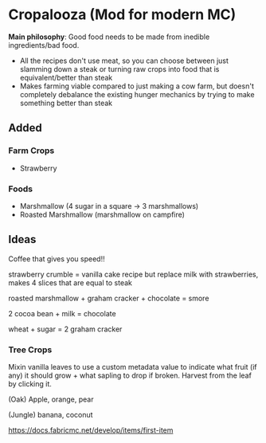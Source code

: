 # Cropalooza (Mod for modern MC)

**Main philosophy**: Good food needs to be made from inedible ingredients/bad food.
- All the recipes don't use meat, so you can choose between just slamming down a steak or turning raw crops into food
that is equivalent/better than steak
- Makes farming viable compared to just making a cow farm, but doesn't completely debalance the existing hunger
mechanics by trying to make something better than steak

## Added

### Farm Crops

- Strawberry

### Foods

- Marshmallow (4 sugar in a square -> 3 marshmallows)
- Roasted Marshmallow (marshmallow on campfire)

## Ideas

Coffee that gives you speed!!

strawberry crumble = vanilla cake recipe but replace milk with strawberries, makes 4 slices that are equal to steak

roasted marshmallow + graham cracker + chocolate = smore

2 cocoa bean + milk = chocolate

wheat + sugar = 2 graham cracker

### Tree Crops

Mixin vanilla leaves to use a custom metadata value to indicate what fruit (if any) it should grow + what sapling
to drop if broken. Harvest from the leaf by clicking it.

(Oak) Apple, orange, pear

(Jungle) banana, coconut

https://docs.fabricmc.net/develop/items/first-item